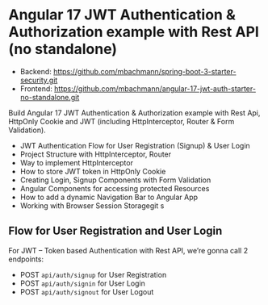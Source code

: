 # Angular 17 JWT Authentication & Authorization example with Rest API (no standalone)

- Backend: https://github.com/mbachmann/spring-boot-3-starter-security.git
- Frontend: https://github.com/mbachmann/angular-17-jwt-auth-starter-no-standalone.git

Build Angular 17 JWT Authentication & Authorization example with Rest Api, HttpOnly Cookie and JWT (including HttpInterceptor, Router & Form Validation).
- JWT Authentication Flow for User Registration (Signup) & User Login
- Project Structure with HttpInterceptor, Router
- Way to implement HttpInterceptor
- How to store JWT token in HttpOnly Cookie
- Creating Login, Signup Components with Form Validation
- Angular Components for accessing protected Resources
- How to add a dynamic Navigation Bar to Angular App
- Working with Browser Session Storagegit s

## Flow for User Registration and User Login
For JWT – Token based Authentication with Rest API, we’re gonna call 2 endpoints:
- POST `api/auth/signup` for User Registration
- POST `api/auth/signin` for User Login
- POST `api/auth/signout` for User Logout

